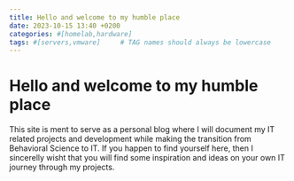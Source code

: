 ```yaml
---
title: Hello and welcome to my humble place
date: 2023-10-15 13:40 +0200
categories: #[homelab,hardware]
tags: #[servers,vmware]     # TAG names should always be lowercase
---
```


# Hello and welcome to my humble place


 This site is ment to serve as a personal blog where I will document my IT related projects and development while making the transition from Behavioral Science to IT.
 If you happen to find yourself here, then I sincerelly wisht that you will find some inspiration and ideas on your own IT journey through my projects.



 
